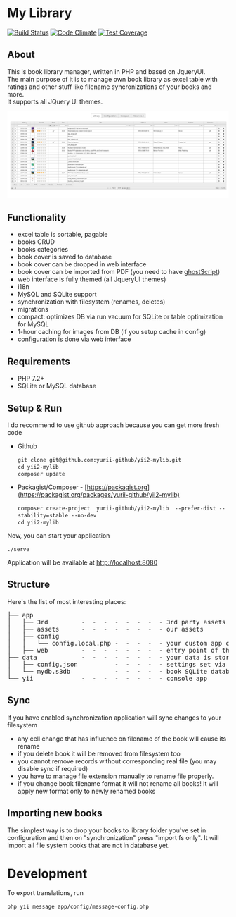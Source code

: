 

# My Library

[![Build Status](https://travis-ci.org/yurii-github/yii2-mylib.svg?branch=slim-master)](https://travis-ci.org/yurii-github/yii2-mylib) [![Code Climate](https://codeclimate.com/github/yurii-github/yii2-mylib/badges/gpa.svg)](https://codeclimate.com/github/yurii-github/yii2-mylib) [![Test Coverage](https://codeclimate.com/github/yurii-github/yii2-mylib/badges/coverage.svg)](https://codeclimate.com/github/yurii-github/yii2-mylib/coverage) 

## About

This is book library manager, written in PHP and based on JqueryUI.  
The main purpose of it is to manage own book library as excel table with ratings and other stuff like filename syncronizations of your books and more.  
It supports all JQuery UI themes.  

![library page](app/web/library.png)


## Functionality

- excel table is sortable, pagable
- books CRUD
- books categories
- book cover is saved to database
- book cover can be dropped in web interface
- book cover can be imported from PDF (you need to have [ghostScript](https://www.ghostscript.com/))
- web interface is fully themed (all JqueryUI themes)
- i18n
- MySQL and SQLite support
- synchronization with filesystem (renames, deletes)
- migrations
- compact: optimizes DB via run vacuum for SQLite or table optimization for MySQL
- 1-hour caching for images from DB (if you setup cache in config)
- configuration is done via web interface

## Requirements

- PHP 7.2+
- SQLite or MySQL database

## Setup & Run
 
I do recommend to use github approach because you can get more fresh code

* Github
    ```
    git clone git@github.com:yurii-github/yii2-mylib.git
    cd yii2-mylib
    composer update
    ```
* Packagist/Composer - [https://packagist.org](https://packagist.org/packages/yurii-github/yii2-mylib)
    ```
    composer create-project  yurii-github/yii2-mylib  --prefer-dist --stability=stable --no-dev
    cd yii2-mylib
    ```

Now, you can start your application

```
./serve
```

Application will be available at [http://localhost:8080](http://localhost:8080)

## Structure
Here's the list of most interesting places: 
<pre>
├── app
│   ├── 3rd         -  -  -  -  -  -  -  - 3rd party assets
│   ├── assets      -  -  -  -  -  -  -  - our assets
│   ├── config
│   │   └── config.local.php -  -  -  -  - your custom app configuration (that cannot be set via settings)
│   ├── web         -  -  -  -  -  -  -  - entry point of the application  
├── data            -  -  -  -  -  -  -  - your data is stored here
│   ├── config.json          -  -  -  -  - settings set via web interface
│   └── mydb.s3db            -  -  -  -  - book SQLite database
└── yii             -  -  -  -  -  -  -  - console app
</pre>

## Sync
If you have enabled synchronization application will sync changes to your filesystem
* any cell change that has influence on filename of the book will cause its rename
* if you delete book it will be removed from filesystem too 
* you cannot remove records without corresponding real file (you may disable sync if required)
* you have to manage file extension manually to rename file properly.
* if you change book filename format it will not rename all books! It will apply new format only to newly renamed books

## Importing new books
The simplest way is to drop your books to library folder you've set in configuration and then on "synchronization" press "import fs only". 
It will import all file system books that are not in database yet.


# Development

To export translations, run
```
php yii message app/config/message-config.php
```
